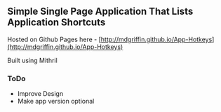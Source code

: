## Simple Single Page Application That Lists Application Shortcuts

Hosted on Github Pages here - [http://mdgriffin.github.io/App-Hotkeys](http://mdgriffin.github.io/App-Hotkeys)

Built using Mithril

### ToDo

- Improve Design
- Make app version optional